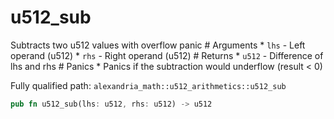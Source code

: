# u512_sub

Subtracts two u512 values with overflow panic # Arguments * `lhs` - Left operand (u512) * `rhs` - Right operand (u512) # Returns * `u512` - Difference of lhs and rhs # Panics * Panics if the subtraction would underflow (result < 0)

Fully qualified path: `alexandria_math::u512_arithmetics::u512_sub`

```rust
pub fn u512_sub(lhs: u512, rhs: u512) -> u512
```

